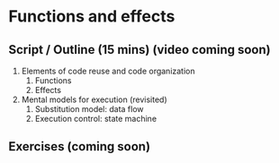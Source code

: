 # Functions and effects

## Script / Outline (15 mins) (video coming soon)
1. Elements of code reuse and code organization
   1. Functions
   2. Effects
2. Mental models for execution (revisited)
   1. Substitution model: data flow
   2. Execution control: state machine

## Exercises (coming soon)

